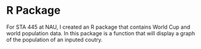 # R Package
For STA 445 at NAU, I created an R package that contains World Cup and world population data. In this package is a function that will display a graph of the population of an inputed coutry.
